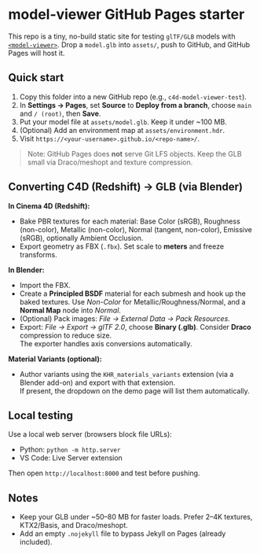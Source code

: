 # model-viewer GitHub Pages starter

This repo is a tiny, no-build static site for testing `glTF/GLB` models with
[`<model-viewer>`](https://modelviewer.dev/). Drop a `model.glb` into `assets/`,
push to GitHub, and GitHub Pages will host it.

## Quick start
1. Copy this folder into a new GitHub repo (e.g., `c4d-model-viewer-test`).
2. In **Settings → Pages**, set **Source** to **Deploy from a branch**, choose `main` and `/ (root)`, then **Save**.
3. Put your model file at `assets/model.glb`. Keep it under ~100 MB.
4. (Optional) Add an environment map at `assets/environment.hdr`.
5. Visit `https://<your-username>.github.io/<repo-name>/`.

> Note: GitHub Pages does **not** serve Git LFS objects. Keep the GLB small via Draco/meshopt and texture compression. 

## Converting C4D (Redshift) → GLB (via Blender)
**In Cinema 4D (Redshift):**
- Bake PBR textures for each material: Base Color (sRGB), Roughness (non-color), Metallic (non-color), Normal (tangent, non-color), Emissive (sRGB), optionally Ambient Occlusion.
- Export geometry as FBX (`.fbx`). Set scale to **meters** and freeze transforms.

**In Blender:**
- Import the FBX.
- Create a **Principled BSDF** material for each submesh and hook up the baked textures. Use *Non-Color* for Metallic/Roughness/Normal, and a **Normal Map** node into *Normal*.
- (Optional) Pack images: *File → External Data → Pack Resources*.
- Export: *File → Export → glTF 2.0*, choose **Binary (.glb)**. Consider **Draco** compression to reduce size.  
  The exporter handles axis conversions automatically.

**Material Variants (optional):**
- Author variants using the `KHR_materials_variants` extension (via a Blender add-on) and export with that extension.  
  If present, the dropdown on the demo page will list them automatically.

## Local testing
Use a local web server (browsers block file URLs):
- Python: `python -m http.server`
- VS Code: Live Server extension

Then open `http://localhost:8000` and test before pushing.

## Notes
- Keep your GLB under ~50–80 MB for faster loads. Prefer 2–4K textures, KTX2/Basis, and Draco/meshopt.
- Add an empty `.nojekyll` file to bypass Jekyll on Pages (already included).
